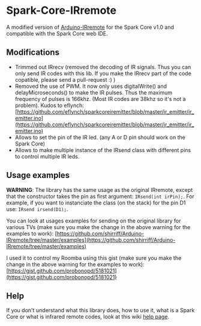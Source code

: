 Spark-Core-IRremote
===================

A modified version of [Arduino-IRremote](https://github.com/shirriff/Arduino-IRremote) for the Spark Core v1.0 and compatible with the Spark Core web IDE.

Modifications
-------------

* Trimmed out IRrecv (removed the decoding of IR signals. Thus you can only send IR codes with this lib. If you make the IRrecv part of the code copatible, please send a pull-request :) )
* Removed the use of PWM. It now only uses digitalWrite() and delayMicroseconds() to make the IR pulses. Thus the maximum frequency of pulses is 166khz. (Most IR codes are 38khz so it's not a problem). Kudos to eflynch: [https://github.com/eflynch/sparkcoreiremitter/blob/master/ir_emitter/ir_emitter.ino](https://github.com/eflynch/sparkcoreiremitter/blob/master/ir_emitter/ir_emitter.ino)
* Allows to set the pin of the IR led. (any A or D pin should work on the Spark Core)
* Allows to make multiple instance of the IRsend class with different pins to control multiple IR leds.

Usage examples
--------------

**WARNING**: The library has the same usage as the original IRremote, except that the constructor takes the pin as first argument: `IRsend(int irPin);`. For example, if you want to instanciate the class (on the stack) for the pin D1 use: `IRsend irsend(D1);`.

You can look at usages examples for sending on the original library for various TVs (make sure you make the change in the above warning for the examples to work): [https://github.com/shirriff/Arduino-IRremote/tree/master/examples](https://github.com/shirriff/Arduino-IRremote/tree/master/examples)

I used it to control my Roomba using this gist (make sure you make the change in the above warning for the examples to work): [https://gist.github.com/probonopd/5181021](https://gist.github.com/probonopd/5181021)

Help
----

If you don't understand what this library does, how to use it, what is a Spark Core or what is infrared remote codes, look at this wiki [help page](https://github.com/qwertzguy/Spark-Core-IRremote/wiki/Help).
